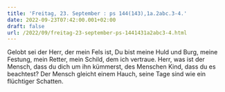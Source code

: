 ```yaml
---
title: 'Freitag, 23. September : ps 144(143),1a.2abc.3-4.'
date: 2022-09-23T07:42:00.001+02:00
draft: false
url: /2022/09/freitag-23-september-ps-1441431a2abc3-4.html
---
```


Gelobt sei der Herr, der mein Fels ist, Du bist meine Huld und Burg, meine Festung, mein Retter, mein Schild, dem ich vertraue. Herr, was ist der Mensch, dass du dich um ihn kümmerst, des Menschen Kind, dass du es beachtest? Der Mensch gleicht einem Hauch, seine Tage sind wie ein flüchtiger Schatten.